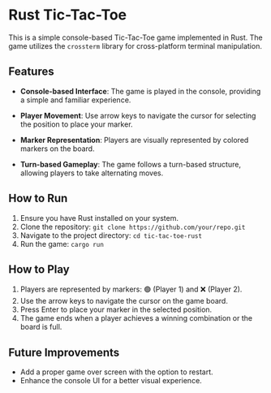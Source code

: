 # Rust Tic-Tac-Toe

This is a simple console-based Tic-Tac-Toe game implemented in Rust. The game utilizes the `crossterm` library for cross-platform terminal manipulation.

## Features

- **Console-based Interface**: The game is played in the console, providing a simple and familiar experience.

- **Player Movement**: Use arrow keys to navigate the cursor for selecting the position to place your marker.

- **Marker Representation**: Players are visually represented by colored markers on the board.

- **Turn-based Gameplay**: The game follows a turn-based structure, allowing players to take alternating moves.

## How to Run

1. Ensure you have Rust installed on your system.
2. Clone the repository: `git clone https://github.com/your/repo.git`
3. Navigate to the project directory: `cd tic-tac-toe-rust`
4. Run the game: `cargo run`

## How to Play

1. Players are represented by markers: 🟢 (Player 1) and ❌ (Player 2).
2. Use the arrow keys to navigate the cursor on the game board.
3. Press Enter to place your marker in the selected position.
4. The game ends when a player achieves a winning combination or the board is full.

## Future Improvements

- Add a proper game over screen with the option to restart.
- Enhance the console UI for a better visual experience.
